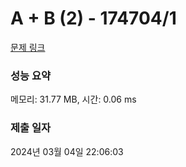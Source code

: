# A + B (2) - 174704/1 

[문제 링크](https://level.goorm.io/exam/174704/a-b-2/quiz/1) 

### 성능 요약

메모리: 31.77 MB, 시간: 0.06 ms

### 제출 일자

2024년 03월 04일 22:06:03

